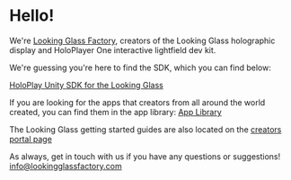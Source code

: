 # Hello!


We're [Looking Glass Factory](https://www.lookingglassfactory.com/), creators of the Looking Glass holographic display and HoloPlayer One interactive lightfield dev kit. 

We're guessing you're here to find the SDK, which you can find below:

[HoloPlay Unity SDK for the Looking Glass](https://lookingglassfactory.com/downloads/holoplay-sdk-looking-glass/)

If you are looking for the apps that creators from all around the world created, you can find them in the app library:
[App Library](https://lookingglassfactory.com/creators/get-started/)

The Looking Glass getting started guides are also located on the [creators portal page](https://lookingglassfactory.com/creators/get-started/)

As always, get in touch with us if you have any questions or suggestions! info@lookingglassfactory.com
